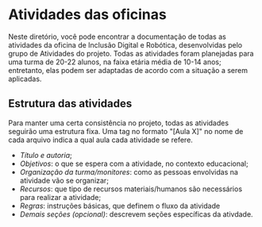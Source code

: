 # Atividades das oficinas

Neste diretório, você pode encontrar a documentação de todas as atividades da oficina de Inclusão Digital e Robótica, desenvolvidas pelo grupo de Atividades do projeto. Todas as atividades foram planejadas para uma turma de 20-22 alunos, na faixa etária média de 10-14 anos; entretanto, elas podem ser adaptadas de acordo com a situação a serem aplicadas. 

## Estrutura das atividades

Para manter uma certa consistência no projeto, todas as atividades seguirão uma estrutura fixa. Uma tag no formato "[Aula X]" no nome de cada arquivo indica a qual aula cada atividade se refere.

- *Título e autoria*;
- *Objetivos*: o que se espera com a atividade, no contexto educacional;
- *Organização da turma/monitores*: como as pessoas envolvidas na atividade vão se organizar;
- *Recursos*: que tipo de recursos materiais/humanos são necessários para realizar a atividade;
- *Regras*: instruções básicas, que definem o fluxo da atividade
- *Demais seções* _(opcional)_: descrevem seções específicas da ativdade.